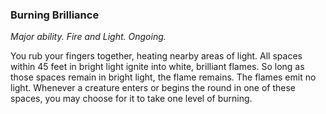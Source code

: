 ### Burning Brilliance

_Major ability. Fire and Light. Ongoing._

You rub your fingers together, heating nearby areas of light. All spaces within 45 feet in bright light ignite into white, brilliant flames. So long as those spaces remain in bright light, the flame remains. The flames emit no light. Whenever a creature enters or begins the round in one of these spaces, you may choose for it to take one level of burning.
